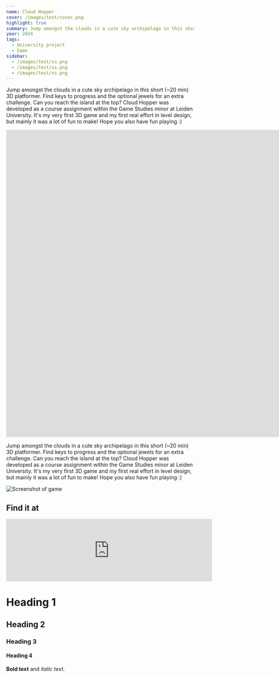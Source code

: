 ```yaml
---
name: Cloud Hopper
cover: /images/test/cover.png
highlight: true
summary: Jump amongst the clouds in a cute sky archipelago in this short (~20 min) 3D platformer. Can you reach the island at the top?
year: 2024
tags:
  - University project
  - Game
sidebar:
  - /images/test/ss.png
  - /images/test/ss.png
  - /images/test/ss.png
---
```


Jump amongst the clouds in a cute sky archipelago in this short (~20 min) 3D platformer. Find keys to progress and the optional jewels for an extra challenge. Can you reach the island at the top? Cloud Hopper was developed as a course assignment within the Game Studies minor at Leiden University. It's my very first 3D game and my first real effort in level design, but mainly it was a lot of fun to make! Hope you also have fun playing :)

<iframe class="video" width="1651" height="823" src="https://www.youtube.com/embed/5Em5iiFEpm4" title="Cloud Hopper - Trailer" frameborder="0" allow="accelerometer; autoplay; clipboard-write; encrypted-media; gyroscope; picture-in-picture; web-share" referrerpolicy="strict-origin-when-cross-origin" allowfullscreen></iframe>

Jump amongst the clouds in a cute sky archipelago in this short (~20 min) 3D platformer. Find keys to progress and the optional jewels for an extra challenge. Can you reach the island at the top? Cloud Hopper was developed as a course assignment within the Game Studies minor at Leiden University. It's my very first 3D game and my first real effort in level design, but mainly it was a lot of fun to make! Hope you also have fun playing :)

![Screenshot of game](/images/test/ss.png)

## Find it at

<iframe title="Cloud Hopeer - Itch.io" frameborder="0" src="https://itch.io/embed/3209353?bg_color=f4f8ff&amp;fg_color=222222&amp;link_color=0484d1&amp;border_color=94c5d0" width="552" height="167"><a href="https://moonsheep.itch.io/cloud-hopper">Cloud Hopper by Francisco Cunha</a></iframe>

# Heading 1

## Heading 2

### Heading 3

#### Heading 4

**Bold text** and _italic text_.
